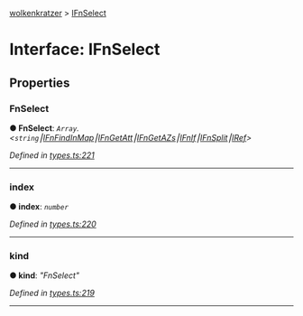[wolkenkratzer](../README.md) > [IFnSelect](../interfaces/ifnselect.md)



# Interface: IFnSelect


## Properties
<a id="fnselect"></a>

###  FnSelect

**●  FnSelect**:  *`Array`.<`string`⎮[IFnFindInMap](ifnfindinmap.md)⎮[IFnGetAtt](ifngetatt.md)⎮[IFnGetAZs](ifngetazs.md)⎮[IFnIf](ifnif.md)⎮[IFnSplit](ifnsplit.md)⎮[IRef](iref.md)>* 

*Defined in [types.ts:221](https://github.com/arminhammer/wolkenkratzer/blob/ec8acae/src/types.ts#L221)*





___

<a id="index"></a>

###  index

**●  index**:  *`number`* 

*Defined in [types.ts:220](https://github.com/arminhammer/wolkenkratzer/blob/ec8acae/src/types.ts#L220)*





___

<a id="kind"></a>

###  kind

**●  kind**:  *"FnSelect"* 

*Defined in [types.ts:219](https://github.com/arminhammer/wolkenkratzer/blob/ec8acae/src/types.ts#L219)*





___


